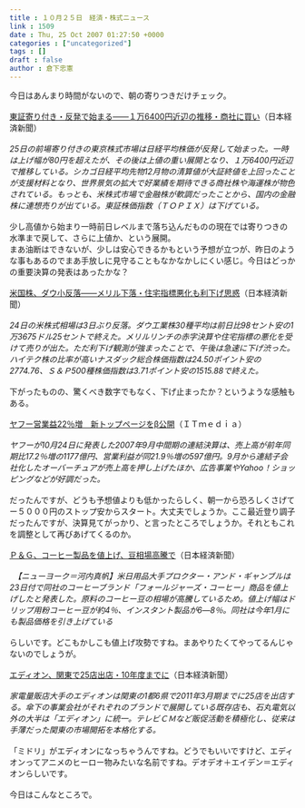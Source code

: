 ```yaml
---
title : １０月２５日　経済・株式ニュース
link : 1509
date : Thu, 25 Oct 2007 01:27:50 +0000
categories : ["uncategorized"]
tags : []
draft : false
author : 倉下忠憲
---
```


今日はあんまり時間がないので、朝の寄りつきだけチェック。<BR><BR><A HREF="http://www.nikkei.co.jp/news/market/20071025m1ds0iss1125.html" TARGET="_blank">東証寄り付き・反発で始まる――１万6400円近辺の推移・商社に買い</A>（日本経済新聞）<BR><BR><I>25日の前場寄り付きの東京株式市場は日経平均株価が反発して始まった。一時は上げ幅が80円を超えたが、その後は上値の重い展開となり、１万6400円近辺で推移している。シカゴ日経平均先物12月物の清算値が大証終値を上回ったことが支援材料となり、世界景気の拡大で好業績を期待できる商社株や海運株が物色されている。もっとも、米株式市場で金融株が軟調だったことから、国内の金融株に連想売りが出ている。東証株価指数（ＴＯＰＩＸ）は下げている。</I><BR><BR>少し高値から始まり一時前日レベルまで落ち込んだものの現在では寄りつきの水準まで戻して、さらに上値か、という展開。<BR>まあ油断はできないが、少しは安心できるかもという予想が立つが、昨日のような事もあるのでまあ手放しに見守ることもなかなかしにくい感じ。今日はどっかの重要決算の発表はあったかな？<BR><BR><A HREF="http://www.nikkei.co.jp/news/market/20071025c8db7iaa0525.html" TARGET="_blank">米国株、ダウ小反落――メリル下落・住宅指標悪化も利下げ思惑</A>（日本経済新聞）<BR><BR><I>24日の米株式相場は3日ぶり反落。ダウ工業株30種平均は前日比98セント安の1万3675ドル25セントで終えた。メリルリンチの赤字決算や住宅指標の悪化を受けて売りが出た。ただ利下げ観測が強まったことで、午後は急速に下げ渋った。ハイテク株の比率が高いナスダック総合株価指数は24.50ポイント安の2774.76、Ｓ＆Ｐ500種株価指数は3.71ポイント安の1515.88で終えた。</I><BR><BR>下がったものの、驚くべき数字でもなく、下げ止まったか？というような感触もある。<BR><BR><A HREF="http://www.itmedia.co.jp/news/articles/0710/24/news082.html" TARGET="_blank">ヤフー営業益22％増　新トップページをβ公開</A>（ＩＴｍｅｄｉａ）<BR><BR><I>ヤフーが10月24日に発表した2007年9月中間期の連結決算は、売上高が前年同期比17.2％増の1177億円、営業利益が同21.9％増の597億円。9月から連結子会社化したオーバーチュアが売上高を押し上げたほか、広告事業やYahoo！ショッピングなどが好調だった。</I><BR><BR>だったんですが、どうも予想値よりも低かったらしく、朝一から恐ろしくさげてー５０００円のストップ安からスタート。大丈夫でしょうか。ここ最近登り調子だったんですが、決算見てがっかり、と言ったところでしょうか。それともこれを調整として再びあげてくるのか。<BR><BR><A HREF="http://www.nikkei.co.jp/news/kaigai/20071025AT2N2402825102007.html" TARGET="_blank">Ｐ＆Ｇ、コーヒー製品を値上げ、豆相場高騰で</A>（日本経済新聞）<BR><BR><I>　【ニューヨーク＝河内真帆】米日用品大手プロクター・アンド・ギャンブルは23日付で同社のコーヒーブランド「フォールジャーズ・コーヒー」商品を値上げしたと発表した。原料のコーヒー豆の相場が高騰しているため。値上げ幅はドリップ用粉コーヒー豆が約4％、インスタント製品が6―8％。同社は今年1月にも製品価格を引き上げている</I><BR><BR>らしいです。どこもかしこも値上げ攻勢ですね。まあやりたくてやってるんじゃないのでしょうが。<BR><BR><A HREF="http://www.nikkei.co.jp/news/sangyo/20071025AT1D2408F24102007.html" TARGET="_blank">エディオン、関東で25店出店・10年度までに</A>（日本経済新聞）<BR><BR><I>家電量販店大手のエディオンは関東の1都6県で2011年3月期までに25店を出店する。傘下の事業会社がそれぞれのブランドで展開している既存店も、石丸電気以外の大半は「エディオン」に統一。テレビＣＭなど販促活動を積極化し、従来は手薄だった関東の市場開拓を本格化する。</I><BR><BR>「ミドリ」がエディオンになっちゃうんですね。どうでもいいですけど、エディオンってアニメのヒーロー物みたいな名前ですね。デオデオ＋エイデン＝エディオンらしいです。<BR><BR>今日はこんなところで。<br><br>
